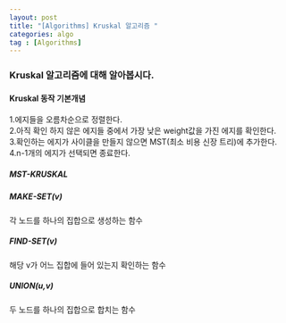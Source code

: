 ```yaml
---
layout: post
title: "[Algorithms] Kruskal 알고리즘 "
categories: algo
tag : [Algorithms]
---
```


### Kruskal 알고리즘에 대해 알아봅시다. 

#### Kruskal 동작 기본개념<br>
   1.에지들을 오름차순으로 정렬한다.<br>
   2.아직 확인 하지 않은 에지들 중에서 가장 낮은 weight값을 가진 에지를 확인한다. <br>
   3.확인하는 에지가 사이클을 만들지 않으면 MST(최소 비용 신장 트리)에 추가한다.<br>
   4.n-1개의 에지가 선택되면 종료한다.<br>

##### MST-KRUSKAL

##### MAKE-SET(v)
각 노드를 하나의 집합으로 생성하는 함수

##### FIND-SET(v)
해당 v가 어느 집합에 들어 있는지 확인하는 함수

##### UNION(u,v)
두 노드를 하나의 집합으로 합치는 함수 
